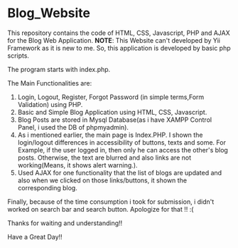 # Blog_Website
This repository contains the code of HTML, CSS, Javascript, PHP and AJAX for the Blog Web Application.
**NOTE**: This Website can't developed by Yii Framework as it is new to me. So, this application is developed by basic php scripts.

The program starts with index.php. 

The Main Functionalities are:
  1. Login, Logout, Register, Forgot Password (in simple terms,Form Validation) using PHP.
  2. Basic and Simple Blog Application using HTML, CSS, Javascript.
  3. Blog Posts are stored in Mysql Database(as i have XAMPP Control Panel, i used the DB of phpmyadmin).
  4. As i mentioned earlier, the main page is Index.PHP. I shown the login/logout differences in accessibility of buttons, texts and some. For Example, if the user logged in, then only he can access the other's blog posts. Otherwise, the text are blurred and also links are not working(Means, it shows alert warning.).
  5. Used AJAX for one functionality that the list of blogs are updated and also when we clicked on those links/buttons, it shown the corresponding blog.

Finally, because of the time consumption i took for submission, i didn't worked on search bar and search button. Apologize for that !! :(

Thanks for waiting and understanding!!

Have a Great Day!!

